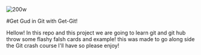 ![200w](https://github.com/user-attachments/assets/75639435-81b5-42e3-81b4-81ebfbc4fcb4)

#Get Gud in Git with Get-Git!

Hellow! In this repo and this project we are going to learn git and git hub throw some flashy falsh cards and example! this was made to go along side the Git crash course I'll have so please enjoy!
